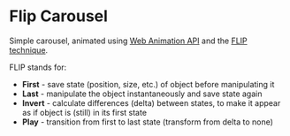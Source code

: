 # Flip Carousel

Simple carousel, animated using [Web Animation API](https://developer.mozilla.org/en-US/docs/Web/API/Web_Animations_API) and the [FLIP technique](https://css-tricks.com/animating-layouts-with-the-flip-technique).

FLIP stands for:
* **First** - save state (position, size, etc.) of object before manipulating it
* **Last** - manipulate the object instantaneously and save state again
* **Invert** - calculate differences (delta) between states, to make it appear as if object is (still) in its first state
* **Play** - transition from first to last state (transform from delta to none)
